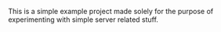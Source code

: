 This is a simple example project made solely for the purpose of experimenting with simple server related stuff.
